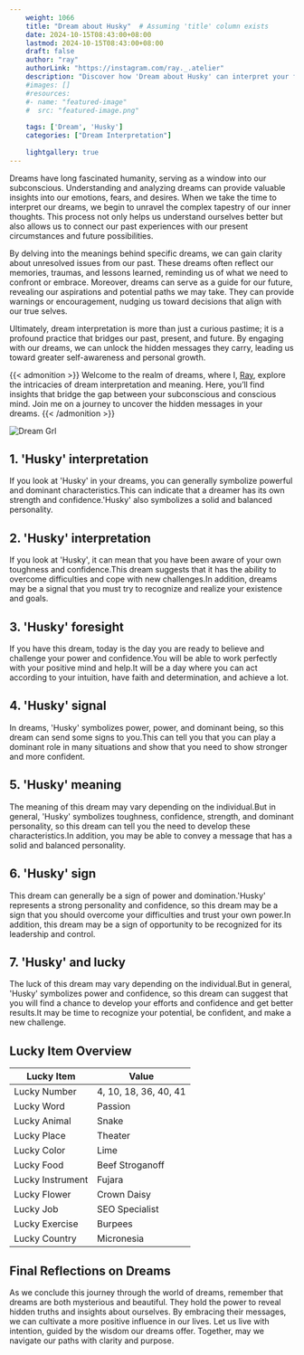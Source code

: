 ```yaml
---
    weight: 1066
    title: "Dream about Husky"  # Assuming 'title' column exists
    date: 2024-10-15T08:43:00+08:00
    lastmod: 2024-10-15T08:43:00+08:00
    draft: false
    author: "ray"
    authorLink: "https://instagram.com/ray._.atelier"
    description: "Discover how 'Dream about Husky' can interpret your future and uncover its significant meanings in your life."
    #images: []
    #resources:
    #- name: "featured-image"
    #  src: "featured-image.png"
    
    tags: ['Dream', 'Husky']
    categories: ["Dream Interpretation"]
    
    lightgallery: true
---
```

    
Dreams have long fascinated humanity, serving as a window into our subconscious. Understanding and analyzing dreams can provide valuable insights into our emotions, fears, and desires. When we take the time to interpret our dreams, we begin to unravel the complex tapestry of our inner thoughts. This process not only helps us understand ourselves better but also allows us to connect our past experiences with our present circumstances and future possibilities.

By delving into the meanings behind specific dreams, we can gain clarity about unresolved issues from our past. These dreams often reflect our memories, traumas, and lessons learned, reminding us of what we need to confront or embrace. Moreover, dreams can serve as a guide for our future, revealing our aspirations and potential paths we may take. They can provide warnings or encouragement, nudging us toward decisions that align with our true selves.

Ultimately, dream interpretation is more than just a curious pastime; it is a profound practice that bridges our past, present, and future. By engaging with our dreams, we can unlock the hidden messages they carry, leading us toward greater self-awareness and personal growth.

{{< admonition >}}
Welcome to the realm of dreams, where I, [Ray](https://instagram.com/ray._.atelier), explore the intricacies of dream interpretation and meaning. Here, you’ll find insights that bridge the gap between your subconscious and conscious mind. Join me on a journey to uncover the hidden messages in your dreams.
{{< /admonition >}}

![Dream Grl](https://cdn.pixabay.com/photo/2017/11/02/03/35/gothic-2910057_1280.jpg "Dream Grl")

## 1. 'Husky' interpretation
If you look at 'Husky' in your dreams, you can generally symbolize powerful and dominant characteristics.This can indicate that a dreamer has its own strength and confidence.'Husky' also symbolizes a solid and balanced personality.

## 2. 'Husky' interpretation
If you look at 'Husky', it can mean that you have been aware of your own toughness and confidence.This dream suggests that it has the ability to overcome difficulties and cope with new challenges.In addition, dreams may be a signal that you must try to recognize and realize your existence and goals.

## 3. 'Husky' foresight
If you have this dream, today is the day you are ready to believe and challenge your power and confidence.You will be able to work perfectly with your positive mind and help.It will be a day where you can act according to your intuition, have faith and determination, and achieve a lot.

## 4. 'Husky' signal
In dreams, 'Husky' symbolizes power, power, and dominant being, so this dream can send some signs to you.This can tell you that you can play a dominant role in many situations and show that you need to show stronger and more confident.

## 5. 'Husky' meaning
The meaning of this dream may vary depending on the individual.But in general, 'Husky' symbolizes toughness, confidence, strength, and dominant personality, so this dream can tell you the need to develop these characteristics.In addition, you may be able to convey a message that has a solid and balanced personality.

## 6. 'Husky' sign
This dream can generally be a sign of power and domination.'Husky' represents a strong personality and confidence, so this dream may be a sign that you should overcome your difficulties and trust your own power.In addition, this dream may be a sign of opportunity to be recognized for its leadership and control.

## 7. 'Husky' and lucky
The luck of this dream may vary depending on the individual.But in general, 'Husky' symbolizes power and confidence, so this dream can suggest that you will find a chance to develop your efforts and confidence and get better results.It may be time to recognize your potential, be confident, and make a new challenge.

## Lucky Item Overview
| Lucky Item          | Value              |
|---------------|--------------------|
| Lucky Number        | 4, 10, 18, 36, 40, 41  |
| Lucky Word          | Passion |
| Lucky Animal        | Snake |
| Lucky Place         | Theater     |
| Lucky Color         | Lime     |
| Lucky Food          | Beef Stroganoff      |
| Lucky Instrument    | Fujara |
| Lucky Flower        | Crown Daisy    |
| Lucky Job           | SEO Specialist       |
| Lucky Exercise      | Burpees  |
| Lucky Country       | Micronesia    |


##  Final Reflections on Dreams

As we conclude this journey through the world of dreams, remember that dreams are both mysterious and beautiful. They hold the power to reveal hidden truths and insights about ourselves. By embracing their messages, we can cultivate a more positive influence in our lives. Let us live with intention, guided by the wisdom our dreams offer. Together, may we navigate our paths with clarity and purpose.
